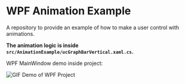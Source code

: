 # WPF Animation Example

A repository to provide an example of how to make a user control with animations.

**The animation logic is inside `src/AnimationExample/ucGraphBarVertical.xaml.cs`.**

WPF MainWindow demo inside project:

![GIF Demo of WPF Project](Demo.gif?raw=true)